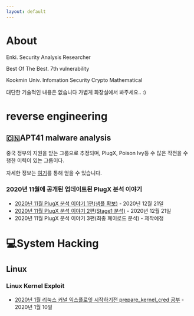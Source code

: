 ```yaml
---
layout: default
---
```


# About

Enki. Security Analysis Researcher

Best Of The Best. 7th vulnerability

Kookmin Univ. Infomation Security Crypto Mathematical

대단한 기술적인 내용은 없습니다 가볍게 화장실에서 봐주세요.. :) 

# reverse engineering

## 🇨🇳APT41 malware analysis

중국 정부의 지원을 받는 그룹으로 추정되며, PlugX, Poison Ivy등 수 많은 작전을 수행한 이력이 있는 그룹이다. 

자세한 정보는 [여기](https://malpedia.caad.fkie.fraunhofer.de/actor/apt41)를 통해 얻을 수 있습니다.

### 2020년 11월에 공개된 업데이트된 PlugX 분석 이야기

- [2020년 11월 PlugX 분석 이야기 1편(샘플 확보)](./post/PlugX-1.md) - 2020년 12월 21일
- [2020년 11월 PlugX 분석 이야기 2편(Stage1 분석)](./post/PlugX-2.md) - 2020년 12월 21일
- 2020년 11월 PlugX 분석 이야기 3편(최종 페이로드 분석) - 제작예정

# 💻System Hacking

## Linux

### Linux Kernel Exploit

- [2020년 1월 리눅스 커널 익스플로잇 시작하기전 prepare_kernel_cred 공부](./post/LinKernel1.md) - 2020년 1월 10일